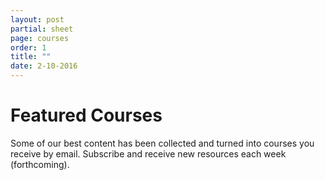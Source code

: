 ```yaml
---
layout: post
partial: sheet
page: courses
order: 1
title: ""
date: 2-10-2016
---
```

# Featured Courses
	
Some of our best content has been collected and turned into courses you receive by email. Subscribe and receive new resources each week (forthcoming).